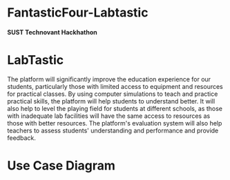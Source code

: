 # FantasticFour-Labtastic
#### SUST Technovant Hackhathon  
# LabTastic
The  platform will significantly improve the education experience for our students, particularly those with limited access to equipment and resources for practical classes. By using computer simulations to teach and practice practical skills, the platform will help students to understand better. It will also help to level the playing field for students at different schools, as those with inadequate lab facilities will have the same access to resources as those with better resources.
The platform's evaluation system will also help teachers to assess students' understanding and performance and provide feedback.

# Use Case Diagram 

